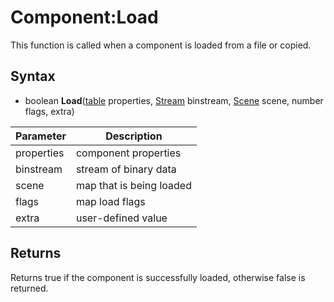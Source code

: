 # Component:Load

This function is called when a component is loaded from a file or copied.

## Syntax

- boolean **Load**([table](https://www.lua.org/manual/5.4/manual.html#6.6) properties, [Stream](Stream.md) binstream, [Scene](Scene.md) scene, number flags, extra)

| Parameter | Description |
|---|---|
| properties | component properties |
| binstream | stream of binary data |
| scene | map that is being loaded |
| flags | map load flags |
| extra | user-defined value |

## Returns

Returns true if the component is successfully loaded, otherwise false is returned.

